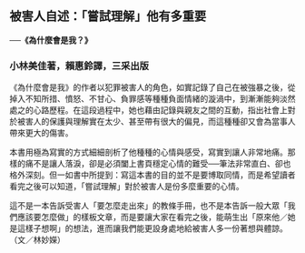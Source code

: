 ## 被害人自述：「嘗試理解」他有多重要

**──《為什麼會是我？》**

### 小林美佳著，賴惠鈴譯，三采出版

《為什麼會是我》的作者以犯罪被害人的角色，如實記錄了自己在被強暴之後，從掉入不知所措、憤怒、不甘心、負罪感等種種負面情緒的漩渦中，到漸漸能夠淡然處之的心路歷程。在這段過程中，她也藉由記錄與親友之間的互動，指出社會上對於被害人的保護與理解實在太少、甚至帶有很大的偏見，而這種種卻又會為當事人帶來更大的傷害。

本書用極為寫實的方式細細剖析了他種種的心情與感受，寫實到讓人非常地痛。那樣的痛不是讓人落淚，卻是必須闔上書頁穩定心情的難受──筆法非常直白、卻也格外深刻。但一如書中所提到：寫這本書的目的並不是要博取同情，而是希望讀者看完之後可以知道，「嘗試理解」對於被害人是份多麼重要的心情。

這不是一本告訴受害人「要怎麼走出來」的教條手冊，也不是本告訴一般大眾「我們應該要怎麼做」的樣板文章，而是要讓大家在看完之後，能萌生出「原來他／她是這樣子想啊」的想法，進而讓我們能更設身處地給被害人多一份著想與體諒。（文／林妙嬫）
